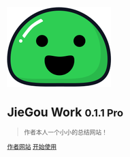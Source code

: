 ![logo](_media/icon.svg)

# JieGou Work <small>0.1.1 Pro</small>

> 作者本人一个小小的总结网站！

[作者网站](https://laok.pw)
[开始使用](#jiegouwork)

